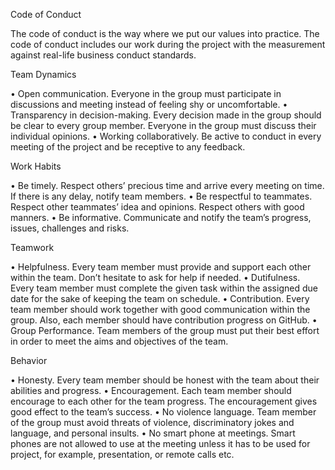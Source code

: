 Code of Conduct

The code of conduct is the way where we put our values into practice. The code of conduct includes our work during the project with the measurement against real-life business conduct standards.

Team Dynamics

•	Open communication. Everyone in the group must participate in discussions and meeting instead of feeling shy or uncomfortable.
•	Transparency in decision-making. Every decision made in the group should be clear to every group member. Everyone in the group must discuss their individual opinions.
•	Working collaboratively. Be active to conduct in every meeting of the project and be receptive to any feedback.

Work Habits

•	Be timely. Respect others’ precious time and arrive every meeting on time. If there is any delay, notify team members.
•	Be respectful to teammates. Respect other teammates’ idea and opinions. Respect others with good manners. 
•	Be informative. Communicate and notify the team’s progress, issues, challenges and risks. 

Teamwork

•	Helpfulness. Every team member must provide and support each other within the team. Don’t hesitate to ask for help if needed. 
•	Dutifulness. Every team member must complete the given task within the assigned due date for the sake of keeping the team on schedule.
•	Contribution. Every team member should work together with good communication within the group. Also, each member should have contribution progress on GitHub.
•	Group Performance. Team members of the group must put their best effort in order to meet the aims and objectives of the team. 

Behavior

•	Honesty. Every team member should be honest with the team about their abilities and progress.
•	Encouragement. Each team member should encourage to each other for the team progress. The encouragement gives good effect to the team’s success.
•	No violence language. Team member of the group must avoid threats of violence, discriminatory jokes and language, and personal insults.
•	No smart phone at meetings. Smart phones are not allowed to use at the meeting unless it has to be used for project, for example, presentation, or remote calls etc.




